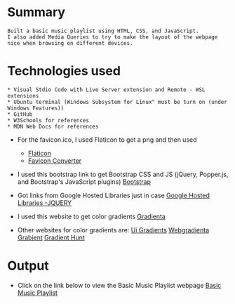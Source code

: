 # Summary
    Built a basic music playlist using HTML, CSS, and JavaScript. 
    I also added Media Queries to try to make the layout of the webpage 
    nice when browsing on different devices.

# Technologies used
    * Visual Stdio Code with Live Server extension and Remote - WSL extensions
    * Ubuntu terminal (Windows Subsystem for Linux" must be turn on (under Windows Features))
    * GitHub
    * W3Schools for references
    * MDN Web Docs for references

* For the favicon.ico, I used Flaticon to get a png and then used 
    * [Flaticon](https://www.flaticon.com/)
    * [Favicon Converter](https://favicon.io/favicon-converter/)

* I used this bootstrap link to get Bootstrap CSS and JS (jQuery, Popper.js, and Bootstrap's JavaScript plugins)
    [Bootstrap](https://getbootstrap.com/docs/4.0/getting-started/introduction/)

* Got links from Google Hosted Libraries just in case
    [Google Hosted Libraries -JQUERY](https://developers.google.com/speed/libraries#jquery)

* I used this website to get color gradients
    [Gradienta](https://gradienta.io/)

* Other websites for color gradients are:
    [Ui Gradients](https://uigradients.com/)
    [Webgradienta](https://webgradients.com/)
    [Grabient](https://www.grabient.com/)
    [Gradient Hunt](https://gradienthunt.com/)


# Output

* Click on the link below to view the Basic Music Playlist webpage
[Basic Music Playlist](https://jennym0715.github.io/)